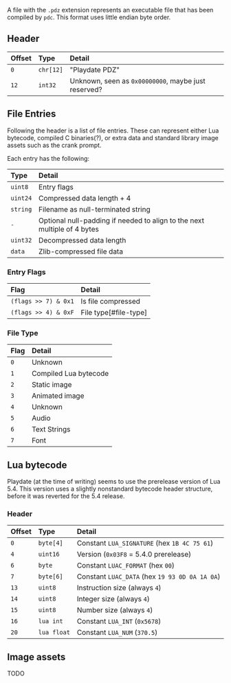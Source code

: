 A file with the `.pdz` extension represents an executable file that has been compiled by `pdc`. This format uses little endian byte order.

## Header

| Offset | Type     | Detail |
|:-------|:---------|:-------|
| `0`    | `chr[12]` | "Playdate PDZ" |
| `12`   | `int32` | Unknown, seen as `0x00000000`, maybe just reserved? | |

## File Entries

Following the header is a list of file entries. These can represent either Lua bytecode, compiled C binaries(?), or extra data and standard library image assets such as the crank prompt.

Each entry has the following:

| Type    | Detail |
|:--------|:-------|
| `uint8`  | Entry flags |
| `uint24` | Compressed data length + 4 |
| `string` | Filename as null-terminated string |
| `-` | Optional null-padding if needed to align to the next multiple of 4 bytes |
| `uint32` | Decompressed data length |
| `data` | Zlib-compressed file data |

### Entry Flags

| Flag | Detail |
|:-------|:-------|
| `(flags >> 7) & 0x1` | Is file compressed |
| `(flags >> 4) & 0xF` | File type[#file-type] |

### File Type

| Flag | Detail |
|:-------|:-------|
| `0` | Unknown |
| `1` | Compiled Lua bytecode |
| `2` | Static image |
| `3` | Animated image |
| `4` | Unknown |
| `5` | Audio |
| `6` | Text Strings |
| `7` | Font |

## Lua bytecode

Playdate (at the time of writing) seems to use the prerelease version of Lua 5.4. This version uses a slightly nonstandard bytecode header structure, before it was reverted for the 5.4 release.

### Header

| Offset | Type    | Detail |
|:-------|:--------|:-------|
| `0`    | `byte[4]` | Constant `LUA_SIGNATURE` (hex `1B 4C 75 61`) |
| `4`    | `uint16`  | Version (`0x03F8` = 5.4.0 prerelease) |
| `6`    | `byte`    | Constant `LUAC_FORMAT` (hex `00`) |
| `7`    | `byte[6]` | Constant `LUAC_DATA` (hex `19 93 0D 0A 1A 0A`) |
| `13`   | `uint8`   | Instruction size (always `4`) |
| `14`   | `uint8`   | Integer size (always `4`) |
| `15`   | `uint8`   | Number size (always `4`) |
| `16`   | `lua int`  | Constant `LUA_INT` (`0x5678`) |
| `20`   | `lua float`  | Constant `LUA_NUM` (`370.5`) |

## Image assets

TODO
